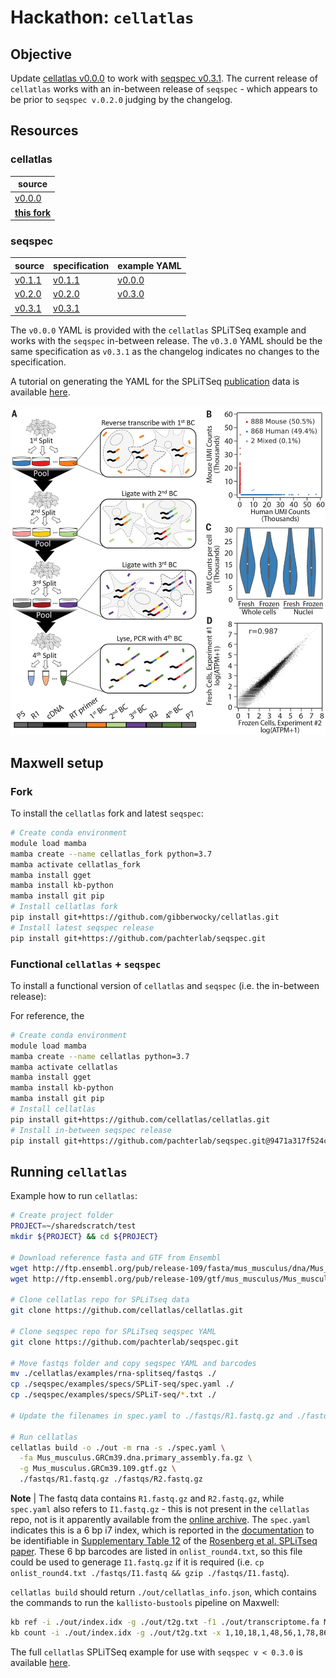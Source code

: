 # Hackathon: `cellatlas`

## Objective

Update [cellatlas v0.0.0](https://github.com/cellatlas/cellatlas) to work with [seqspec v0.3.1](https://github.com/pachterlab/seqspec). The current release of `cellatlas` works with an in-between release of `seqspec` - which appears to be prior to `seqspec v.0.2.0` judging by the changelog.

## Resources

### cellatlas

| source |
| --- |
| [v0.0.0](https://github.com/cellatlas/cellatlas/tree/main/cellatlas) |
| **[this fork](https://github.com/gibberwocky/cellatlas/tree/main/cellatlas)** |

### seqspec

| source | specification | example YAML |
| --- | --- | --- |
| [v0.1.1](https://github.com/gibberwocky/cellatlas/tree/main/seqspec-source/v0.1.1/seqspec) | [v0.1.1](seqspec-specifications/v0.1.1/SPECIFICATION.md) | [v0.0.0](https://github.com/cellatlas/cellatlas/blob/main/examples/rna-splitseq/spec.yaml) |
| [v0.2.0](https://github.com/gibberwocky/cellatlas/tree/main/seqspec-source/v0.2.0/seqspec) | [v0.2.0](seqspec-specifications/v0.2.0/SPECIFICATION.md) | [v0.3.0](https://github.com/pachterlab/seqspec/blob/main/examples/specs/SPLiT-seq/spec.yaml) |
| [v0.3.1](https://github.com/gibberwocky/cellatlas/tree/main/seqspec-source/v0.3.1/seqspec) | [v0.3.1](seqspec-specifications/v0.3.1/SPECIFICATION.md) | |

The `v0.0.0` YAML is provided with the `cellatlas` SPLiTSeq example and works with the `seqspec` in-between release. The `v0.3.0` YAML should be the same specification as `v0.3.1` as the changelog indicates no changes to the specification.

A tutorial on generating the YAML for the SPLiTSeq [publication](https://www.science.org/doi/10.1126/science.aam8999) data is available [here](https://github.com/pachterlab/seqspec/blob/main/docs/TUTORIAL_COMPLEX.md).

![Overview of SPLiTSeq](splitseq/360_176_f1.jpeg)

## Maxwell setup

### Fork

To install the `cellatlas` fork and latest `seqspec`:

```bash
# Create conda environment
module load mamba
mamba create --name cellatlas_fork python=3.7
mamba activate cellatlas_fork
mamba install gget
mamba install kb-python
mamba install git pip
# Install cellatlas fork
pip install git+https://github.com/gibberwocky/cellatlas.git
# Install latest seqspec release
pip install git+https://github.com/pachterlab/seqspec.git
```

### Functional `cellatlas` + `seqspec`

To install a functional version of `cellatlas` and `seqspec` (i.e. the in-between release):

For reference, the
```bash
# Create conda environment
module load mamba
mamba create --name cellatlas python=3.7
mamba activate cellatlas
mamba install gget
mamba install kb-python
mamba install git pip
# Install cellatlas
pip install git+https://github.com/cellatlas/cellatlas.git
# Install in-between seqspec release
pip install git+https://github.com/pachterlab/seqspec.git@9471a317f524c289ee6582c1889cdeac0c5396b2
```

## Running `cellatlas`

Example how to run `cellatlas`:

```bash
# Create project folder
PROJECT=~/sharedscratch/test
mkdir ${PROJECT} && cd ${PROJECT}

# Download reference fasta and GTF from Ensembl
wget http://ftp.ensembl.org/pub/release-109/fasta/mus_musculus/dna/Mus_musculus.GRCm39.dna.primary_assembly.fa.gz
wget http://ftp.ensembl.org/pub/release-109/gtf/mus_musculus/Mus_musculus.GRCm39.109.gtf.gz

# Clone cellatlas repo for SPLiTseq data
git clone https://github.com/cellatlas/cellatlas.git

# Clone seqspec repo for SPLiTseq seqspec YAML
git clone https://github.com/pachterlab/seqspec.git

# Move fastqs folder and copy seqspec YAML and barcodes
mv ./cellatlas/examples/rna-splitseq/fastqs ./
cp ./seqspec/examples/specs/SPLiT-seq/spec.yaml ./
cp ./seqspec/examples/specs/SPLiT-seq/*.txt ./

# Update the filenames in spec.yaml to ./fastqs/R1.fastq.gz and ./fastqs/R2.fastq.gz

# Run cellatlas
cellatlas build -o ./out -m rna -s ./spec.yaml \
  -fa Mus_musculus.GRCm39.dna.primary_assembly.fa.gz \
  -g Mus_musculus.GRCm39.109.gtf.gz \
  ./fastqs/R1.fastq.gz ./fastqs/R2.fastq.gz
```

**Note** | The fastq data contains `R1.fastq.gz` and `R2.fastq.gz`, while `spec.yaml` also refers to `I1.fastq.gz` - this is not present in the `cellatlas` repo, not is it apparently available from the [online archive](https://www.ncbi.nlm.nih.gov/geo/query/acc.cgi?acc=GSE110823). The `spec.yaml` indicates this is a 6 bp i7 index, which is reported in the [documentation](https://github.com/pachterlab/seqspec/blob/main/docs/TUTORIAL_COMPLEX.md) to be identifiable in [Supplementary Table 12](https://www.science.org/doi/suppl/10.1126/science.aam8999/suppl_file/aam8999_tables12.xlsx) of the [Rosenberg et al. SPLiTseq paper](https://www.science.org/doi/10.1126/science.aam8999). These 6 bp barcodes are listed in `onlist_round4.txt`, so this file could be used to generage `I1.fastq.gz` if it is required (i.e. `cp onlist_round4.txt ./fastqs/I1.fastq && gzip ./fastqs/I1.fastq`).

`cellatlas build` should return `./out/cellatlas_info.json`, which contains the commands to run the `kallisto-bustools` pipeline on Maxwell:

```bash
kb ref -i ./out/index.idx -g ./out/t2g.txt -f1 ./out/transcriptome.fa Mus_musculus.GRCm39.dna.primary_assembly.fa.gz Mus_musculus.GRCm39.109.gtf.gz 
kb count -i ./out/index.idx -g ./out/t2g.txt -x 1,10,18,1,48,56,1,78,86:1,0,10:0,0,140 -w /uoa/home/s14dw4/cellatlas-example/onlist_joined.txt -o out --h5ad -t 2 ./fastqs/R1.fastq.gz ./fastqs/R2.fastq.gz
```

The full `cellatlas` SPLiTSeq example for use with `seqspec v < 0.3.0` is available [here](https://github.com/cellatlas/cellatlas/blob/main/examples/rna-splitseq/preprocess.ipynb).
